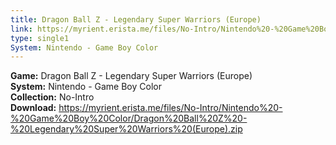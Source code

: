 ```yaml
---
title: Dragon Ball Z - Legendary Super Warriors (Europe)
link: https://myrient.erista.me/files/No-Intro/Nintendo%20-%20Game%20Boy%20Color/Dragon%20Ball%20Z%20-%20Legendary%20Super%20Warriors%20(Europe).zip
type: single1
System: Nintendo - Game Boy Color
---
```

<b>Game:</b> Dragon Ball Z - Legendary Super Warriors (Europe)<br>
<b>System:</b> Nintendo - Game Boy Color<br>
<b>Collection:</b> No-Intro<br>
<b>Download:</b> https://myrient.erista.me/files/No-Intro/Nintendo%20-%20Game%20Boy%20Color/Dragon%20Ball%20Z%20-%20Legendary%20Super%20Warriors%20(Europe).zip
